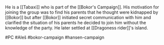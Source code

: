 He is a [[Tabaxi]] who is part of the [[Bokor's Campaign]].
His motivation for joining the group was to find his parents that he thought were kidnapped by [[Bokor]] but after [[Bokor]] initiated secret communication with him and clarified the situation of his parents he decided to join him without the knowledge of the party.
He later settled at [[Dragoness rider]]'s island.

#PC #Aleš #bokor-campaign #hansen-campaign  